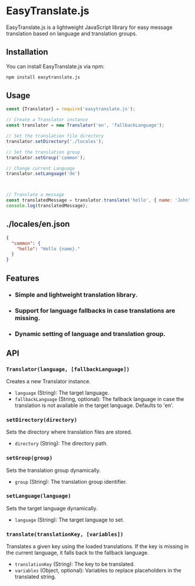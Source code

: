 # EasyTranslate.js

EasyTranslate.js is a lightweight JavaScript library for easy message translation based on language and translation groups.

## Installation

You can install EasyTranslate.js via npm:

```bash
npm install easytranslate.js
```

## Usage
```js
const {Translator} = require('easytranslate.js');

// Create a Translator instance
const translator = new Translator('en', 'fallbackLanguage');

// Set the translation file directory
translator.setDirectory('./locales');

// Set the translation group
translator.setGroup('common');

// Change current Language
translator.setLanguage('de')



// Translate a message
const translatedMessage = translator.translate('hello', { name: 'John' });
console.log(translatedMessage);
```

## ./locales/en.json
```json
{
  "common": {
    "hello": "Hello {name}."
  }
}
```

## Features

- ### Simple and lightweight translation library.
- ### Support for language fallbacks in case translations are missing.
- ### Dynamic setting of language and translation group.
## API

### `Translator(language, [fallbackLanguage])`

Creates a new Translator instance.

- `language` (String): The target language.
- `fallbackLanguage` (String, optional): The fallback language in case the translation is not available in the target language. Defaults to 'en'.

### `setDirectory(directory)`

Sets the directory where translation files are stored.

- `directory` (String): The directory path.

### `setGroup(group)`

Sets the translation group dynamically.

- `group` (String): The translation group identifier.

### `setLanguage(language)`

Sets the target language dynamically.

- `language` (String): The target language to set.

### `translate(translationKey, [variables])`

Translates a given key using the loaded translations. If the key is missing in the current language, it falls back to the fallback language.

- `translationKey` (String): The key to be translated.
- `variables` (Object, optional): Variables to replace placeholders in the translated string.
